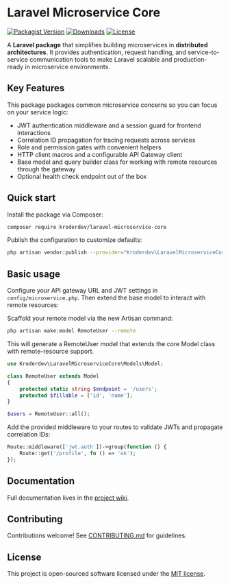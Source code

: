 # Laravel Microservice Core

[![Packagist Version](https://img.shields.io/packagist/v/kroderdev/laravel-microservice-core.svg)](https://packagist.org/packages/kroderdev/laravel-microservice-core)
[![Downloads](https://img.shields.io/packagist/dt/kroderdev/laravel-microservice-core.svg)](https://packagist.org/packages/kroderdev/laravel-microservice-core)
[![License](https://img.shields.io/packagist/l/kroderdev/laravel-microservice-core.svg)](LICENSE)

A **Laravel package** that simplifies building microservices in **distributed architectures**. It provides authentication, request handling, and service-to-service communication tools to make Laravel scalable and production-ready in microservice environments.

## Key Features

This package packages common microservice concerns so you can focus on your service logic:

- JWT authentication middleware and a session guard for frontend interactions
- Correlation ID propagation for tracing requests across services
- Role and permission gates with convenient helpers
- HTTP client macros and a configurable API Gateway client
- Base model and query builder class for working with remote resources through the gateway
- Optional health check endpoint out of the box

## Quick start

Install the package via Composer:

```bash
composer require kroderdev/laravel-microservice-core
```

Publish the configuration to customize defaults:

```bash
php artisan vendor:publish --provider="Kroderdev\LaravelMicroserviceCore\Providers\MicroserviceServiceProvider"
```

## Basic usage

Configure your API gateway URL and JWT settings in `config/microservice.php`.
Then extend the base model to interact with remote resources:

Scaffold your remote model via the new Artisan command:

```bash
php artisan make:model RemoteUser --remote
```

This will generate a RemoteUser model that extends the core Model class with remote-resource support.

```php
use Kroderdev\LaravelMicroserviceCore\Models\Model;

class RemoteUser extends Model
{
    protected static string $endpoint = '/users';
    protected $fillable = ['id', 'name'];
}

$users = RemoteUser::all();
```

Add the provided middleware to your routes to validate JWTs and propagate correlation IDs:

```php
Route::middleware(['jwt.auth'])->group(function () {
    Route::get('/profile', fn () => 'ok');
});
```

## Documentation

Full documentation lives in the [project wiki](https://github.com/KroderDev/laravel-microservice-core/wiki).

## Contributing

Contributions welcome! See [CONTRIBUTING.md](CONTRIBUTING.md) for guidelines.

## License

This project is open-sourced software licensed under the [MIT license](LICENSE).
